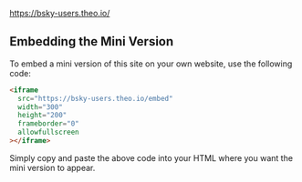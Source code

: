 https://bsky-users.theo.io/

## Embedding the Mini Version

To embed a mini version of this site on your own website, use the following code:

```html
<iframe
  src="https://bsky-users.theo.io/embed"
  width="300"
  height="200"
  frameborder="0"
  allowfullscreen
></iframe>
```

Simply copy and paste the above code into your HTML where you want the mini version to appear.
